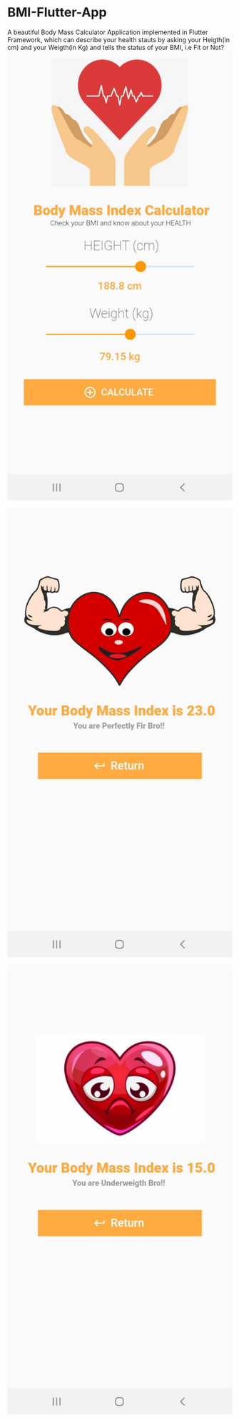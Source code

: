# BMI-Flutter-App
A beautiful Body Mass Calculator Application implemented in Flutter Framework, which can describe your health stauts by asking your Heigth(in cm) and your 
Weigth(in Kg) and tells the status of your BMI, i.e Fit or Not?
![github-small](https://github.com/sherrysidd68/BMI-Flutter-App/blob/master/bmi%201.jpeg)

![github-small](https://github.com/sherrysidd68/BMI-Flutter-App/blob/master/bmi%202.jpeg)

![github-small](https://github.com/sherrysidd68/BMI-Flutter-App/blob/master/bmi%203.jpeg)
